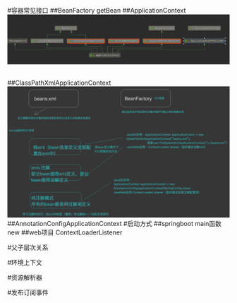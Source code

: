 #容器常见接口
##BeanFactory
getBean
##ApplicationContext
![](.z_spring_01_ioc_01_容器初始化_BeanFactory_ApplicationContext_容器父子关系_环境上下文_资源解析器_bean列表_发布定义事件_images/b6454099.png)
##
##ClassPathXmlApplicationContext
![](.z_spring_01_ioc_01_容器初始化_BeanFactory_接口初始化_images/02bdfb9d.png)
##AnnotationConfigApplicationContext
#启动方式
##springboot
main函数new
##web项目
ContextLoaderListener

#父子层次关系

#环境上下文

#资源解析器

#发布订阅事件
